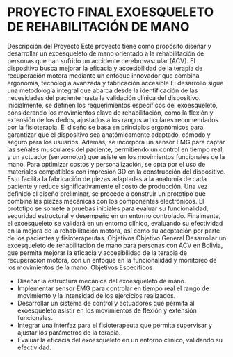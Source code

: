 # PROYECTO FINAL EXOESQUELETO DE REHABILITACIÓN DE MANO
Descripción del Proyecto
Este proyecto tiene como propósito diseñar y desarrollar un exoesqueleto de mano orientado a la rehabilitación de personas que han sufrido un accidente cerebrovascular (ACV). El dispositivo busca mejorar la eficacia y accesibilidad de la terapia de recuperación motora mediante un enfoque innovador que combina ergonomía, tecnología avanzada y fabricación accesible.El desarrollo sigue una metodología integral que abarca desde la identificación de las necesidades del paciente hasta la validación clínica del dispositivo. Inicialmente, se definen los requerimientos específicos del exoesqueleto, considerando los movimientos clave de rehabilitación, como la flexión y extensión de los dedos, ajustados a los rangos articulares recomendados por la fisioterapia. El diseño se basa en principios ergonómicos para garantizar que el dispositivo sea anatómicamente adaptado, cómodo y seguro para los usuarios. Además, se incorpora un sensor EMG para captar las señales musculares del paciente, permitiendo un control en tiempo real, y un actuador (servomotor) que asiste en los movimientos funcionales de la mano. Para optimizar costos y personalización, se opta por el uso de materiales compatibles con impresión 3D en la construcción del dispositivo. Esto facilita la fabricación de piezas adaptadas a la anatomía de cada paciente y reduce significativamente el costo de producción. Una vez definido el diseño preliminar, se procede a construir un prototipo que combina las piezas mecánicas con los componentes electrónicos. El prototipo se somete a pruebas iniciales para evaluar su funcionalidad, seguridad estructural y desempeño en un entorno controlado.
Finalmente, el exoesqueleto se validará en un entorno clínico, evaluando su efectividad en la mejora de la rehabilitación motora, así como su aceptación por parte de los pacientes y fisioterapeutas.
Objetivos
Objetivo General 
Desarrollar un exoesqueleto de rehabilitación de mano para personas con ACV en Bolivia, que permita mejorar la eficacia y accesibilidad de la terapia de recuperación motora, con un enfoque en la funcionalidad y monitoreo de los movimientos de la mano.
Objetivos Específicos
- Diseñar la estructura mecánica del exoesqueleto de mano.  
- Implementar sensor EMG para controlar en tiempo real el rango de movimiento y la intensidad de los ejercicios realizados.
- Desarrollar un sistema de control y actuadores que permita al exoesqueleto asistir en los movimientos de flexión y extensión          funcionales.
- Integrar una interfaz para el fisioterapeuta que permita supervisar y ajustar los parámetros de la terapia.
- Evaluar la eficacia del exoesqueleto en un entorno clínico, validando su efectividad.
